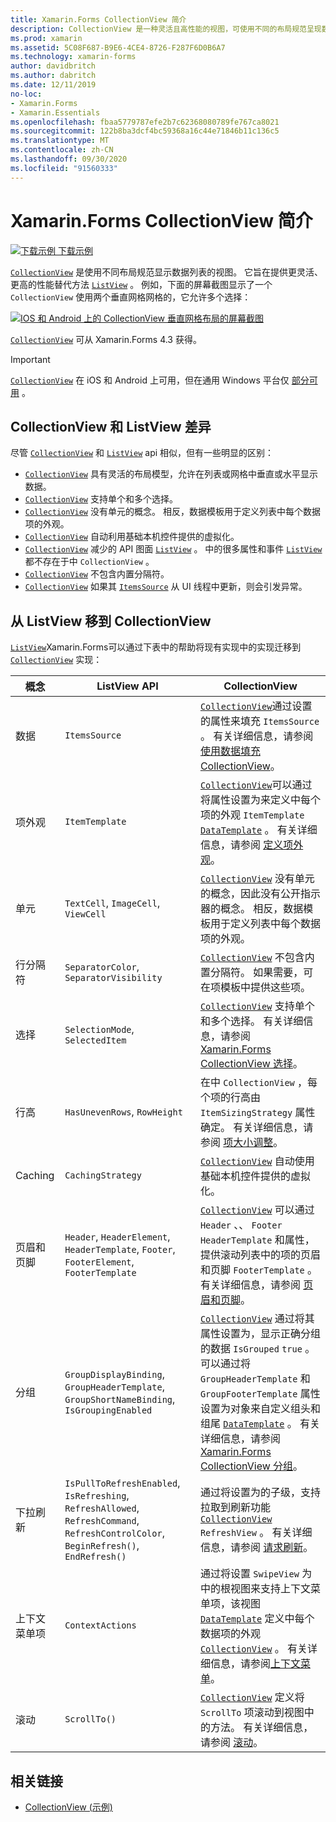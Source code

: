 ```yaml
---
title: Xamarin.Forms CollectionView 简介
description: CollectionView 是一种灵活且高性能的视图，可使用不同的布局规范呈现数据列表。
ms.prod: xamarin
ms.assetid: 5C08F687-B9E6-4CE4-8726-F287F6D0B6A7
ms.technology: xamarin-forms
author: davidbritch
ms.author: dabritch
ms.date: 12/11/2019
no-loc:
- Xamarin.Forms
- Xamarin.Essentials
ms.openlocfilehash: fbaa5779787efe2b7c62368080789fe767ca8021
ms.sourcegitcommit: 122b8ba3dcf4bc59368a16c44e71846b11c136c5
ms.translationtype: MT
ms.contentlocale: zh-CN
ms.lasthandoff: 09/30/2020
ms.locfileid: "91560333"
---
```

# <a name="no-locxamarinforms-collectionview-introduction"></a>Xamarin.Forms CollectionView 简介

[![下载示例](~/media/shared/download.png) 下载示例](https://docs.microsoft.com/samples/xamarin/xamarin-forms-samples/userinterface-collectionviewdemos/)

[`CollectionView`](xref:Xamarin.Forms.CollectionView) 是使用不同布局规范显示数据列表的视图。 它旨在提供更灵活、更高的性能替代方法 [`ListView`](xref:Xamarin.Forms.ListView) 。 例如，下面的屏幕截图显示了一个 `CollectionView` 使用两个垂直网格网格的，它允许多个选择：

[![IOS 和 Android 上的 CollectionView 垂直网格布局的屏幕截图](introduction-images/verticalgrid-multipleselection.png "具有多个选定内容的 CollectionView 垂直网格布局")](introduction-images/verticalgrid-multipleselection-large.png#lightbox "具有多个选定内容的 CollectionView 垂直网格布局")

[`CollectionView`](xref:Xamarin.Forms.CollectionView) 可从 Xamarin.Forms 4.3 获得。

> [!IMPORTANT]
> [`CollectionView`](xref:Xamarin.Forms.CollectionView) 在 iOS 和 Android 上可用，但在通用 Windows 平台仅 [部分可用](https://gist.github.com/hartez/7d0edd4182dbc7de65cebc6c67f72e14) 。

## <a name="collectionview-and-listview-differences"></a>CollectionView 和 ListView 差异

尽管 [`CollectionView`](xref:Xamarin.Forms.CollectionView) 和 [`ListView`](xref:Xamarin.Forms.ListView) api 相似，但有一些明显的区别：

- [`CollectionView`](xref:Xamarin.Forms.CollectionView) 具有灵活的布局模型，允许在列表或网格中垂直或水平显示数据。
- [`CollectionView`](xref:Xamarin.Forms.CollectionView) 支持单个和多个选择。
- [`CollectionView`](xref:Xamarin.Forms.CollectionView) 没有单元的概念。 相反，数据模板用于定义列表中每个数据项的外观。
- [`CollectionView`](xref:Xamarin.Forms.CollectionView) 自动利用基础本机控件提供的虚拟化。
- [`CollectionView`](xref:Xamarin.Forms.CollectionView) 减少的 API 图面 [`ListView`](xref:Xamarin.Forms.ListView) 。 中的很多属性和事件 [`ListView`](xref:Xamarin.Forms.ListView) 都不存在于中 `CollectionView` 。
- [`CollectionView`](xref:Xamarin.Forms.CollectionView) 不包含内置分隔符。
- [`CollectionView`](xref:Xamarin.Forms.CollectionView) 如果其 [`ItemsSource`](xref:Xamarin.Forms.ItemsView.ItemsSource) 从 UI 线程中更新，则会引发异常。

## <a name="move-from-listview-to-collectionview"></a>从 ListView 移到 CollectionView

[`ListView`](xref:Xamarin.Forms.ListView)Xamarin.Forms可以通过下表中的帮助将现有实现中的实现迁移到 [`CollectionView`](xref:Xamarin.Forms.CollectionView) 实现：

| 概念 | ListView API | CollectionView |
|---|---|---|
| 数据 | `ItemsSource` | [`CollectionView`](xref:Xamarin.Forms.CollectionView)通过设置的属性来填充 `ItemsSource` 。 有关详细信息，请参阅 [使用数据填充 CollectionView](populate-data.md#populate-a-collectionview-with-data)。 |
| 项外观 | `ItemTemplate` | [`CollectionView`](xref:Xamarin.Forms.CollectionView)可以通过将属性设置为来定义中每个项的外观 `ItemTemplate` [`DataTemplate`](xref:Xamarin.Forms.DataTemplate) 。 有关详细信息，请参阅 [定义项外观](populate-data.md#define-item-appearance)。 |
| 单元 | `TextCell`, `ImageCell`, `ViewCell` | [`CollectionView`](xref:Xamarin.Forms.CollectionView) 没有单元的概念，因此没有公开指示器的概念。 相反，数据模板用于定义列表中每个数据项的外观。 |
| 行分隔符 | `SeparatorColor`, `SeparatorVisibility` | [`CollectionView`](xref:Xamarin.Forms.CollectionView) 不包含内置分隔符。 如果需要，可在项模板中提供这些项。 |
| 选择 | `SelectionMode`, `SelectedItem` | [`CollectionView`](xref:Xamarin.Forms.CollectionView) 支持单个和多个选择。 有关详细信息，请参阅[ Xamarin.Forms CollectionView 选择](selection.md)。 |
| 行高 | `HasUnevenRows`, `RowHeight` | 在中 `CollectionView` ，每个项的行高由 `ItemSizingStrategy` 属性确定。 有关详细信息，请参阅 [项大小调整](layout.md#item-sizing)。|
| Caching | `CachingStrategy` | [`CollectionView`](xref:Xamarin.Forms.CollectionView) 自动使用基础本机控件提供的虚拟化。 |
| 页眉和页脚 | `Header`, `HeaderElement`, `HeaderTemplate`, `Footer`, `FooterElement`, `FooterTemplate` | [`CollectionView`](xref:Xamarin.Forms.CollectionView) 可以通过 `Header` 、、 `Footer` `HeaderTemplate` 和属性，提供滚动列表中的项的页眉和页脚 `FooterTemplate` 。 有关详细信息，请参阅 [页眉和页脚](layout.md#headers-and-footers)。 |
| 分组 | `GroupDisplayBinding`, `GroupHeaderTemplate`, `GroupShortNameBinding`, `IsGroupingEnabled` | [`CollectionView`](xref:Xamarin.Forms.CollectionView) 通过将其属性设置为，显示正确分组的数据 `IsGrouped` `true` 。 可以通过将 `GroupHeaderTemplate` 和 `GroupFooterTemplate` 属性设置为对象来自定义组头和组尾  [`DataTemplate`](xref:Xamarin.Forms.DataTemplate) 。 有关详细信息，请参阅[ Xamarin.Forms CollectionView 分组](grouping.md)。 |
| 下拉刷新 | `IsPullToRefreshEnabled`, `IsRefreshing`, `RefreshAllowed`, `RefreshCommand`, `RefreshControlColor`, `BeginRefresh()`, `EndRefresh()` | 通过将设置为的子级，支持拉取到刷新功能 [`CollectionView`](xref:Xamarin.Forms.CollectionView) `RefreshView` 。 有关详细信息，请参阅 [请求刷新](populate-data.md#pull-to-refresh)。 |
| 上下文菜单项 | `ContextActions` | 通过将设置 `SwipeView` 为中的根视图来支持上下文菜单项，该视图 [`DataTemplate`](xref:Xamarin.Forms.DataTemplate) 定义中每个数据项的外观 [`CollectionView`](xref:Xamarin.Forms.CollectionView) 。 有关详细信息，请参阅[上下文菜单](populate-data.md#context-menus)。 |
| 滚动 | `ScrollTo()` | [`CollectionView`](xref:Xamarin.Forms.CollectionView) 定义将 `ScrollTo` 项滚动到视图中的方法。 有关详细信息，请参阅 [滚动](scrolling.md)。 |

## <a name="related-links"></a>相关链接

- [CollectionView (示例) ](/samples/xamarin/xamarin-forms-samples/userinterface-collectionviewdemos/)